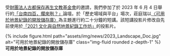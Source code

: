 受[財團法人古都保存再生文教基金會](http://www.fhccr.org.tw/)的邀請，我們參加了於 2023 年 6 月 4 日舉行的[「台南四百，擱來咧？」](https://artouch.com/art-views/cultural-policy/content-110719.html)論壇。於「歷史場域與平台」場次，莊庭瑞以[〈可用於地景紀錄的開放儲存庫〉](https://m.odw.tw/u/trc/m/tainan-400-talk/)為主題進行約二十分鐘的短講。該短講投影片修改自先前使用於[「2021 文化與自然地景紀錄工作坊」](https://pid.depositar.io/ark:37281/k5z9s6309)的投影片。

<div class="row">
    <div class="col-sm mt-3 mt-md-0">
        {% include figure.html path="assets/img/news/2023_Landscape_Doc.jpg" alt="可用於地景紀錄的開放儲存庫" class="img-fluid rounded z-depth-1" %}
    </div>
</div>
<div class="caption">
    <b>可用於地景紀錄的開放儲存庫</b>
</div>
